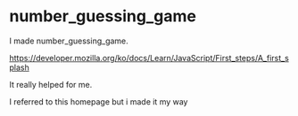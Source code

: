 # number_guessing_game

I made number_guessing_game.

https://developer.mozilla.org/ko/docs/Learn/JavaScript/First_steps/A_first_splash

It really helped for me.

I referred to this homepage but i made it my way

